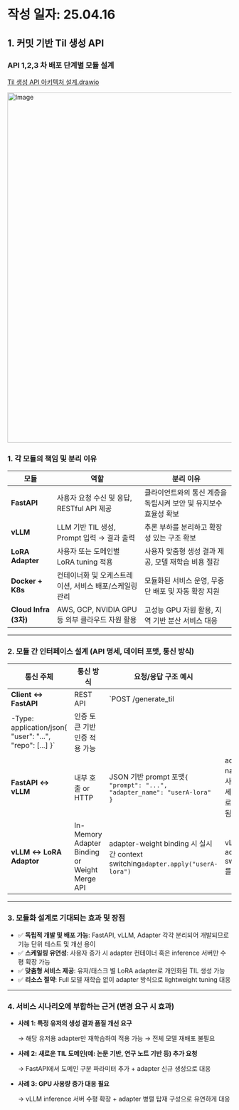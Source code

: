 # 작성 일자: 25.04.16

## 1. 커밋 기반 Til 생성 API

### API 1,2,3 차 배포 단계별 모듈 설계

[Til 생성 API 아키텍처 설계.drawio](https://drive.google.com/file/d/1TdwtHQebFfqtNJy80oH2DIxeAOR_kGq3/view?usp=sharing)

<img width="787" alt="Image" src="https://github.com/user-attachments/assets/9a326647-7132-4f46-b7b9-1b216b662eba" />

### 1. 각 모듈의 책임 및 분리 이유

| 모듈 | 역할 | 분리 이유 |
| --- | --- | --- |
| **FastAPI** | 사용자 요청 수신 및 응답, RESTful API 제공 | 클라이언트와의 통신 계층을 독립시켜 보안 및 유지보수 효율성 확보 |
| **vLLM** | LLM 기반 TIL 생성, Prompt 입력 → 결과 출력 | 추론 부하를 분리하고 확장성 있는 구조 확보 |
| **LoRA Adapter** | 사용자 또는 도메인별 LoRA tuning 적용 | 사용자 맞춤형 생성 결과 제공, 모델 재학습 비용 절감 |
| **Docker + K8s** | 컨테이너화 및 오케스트레이션, 서비스 배포/스케일링 관리 | 모듈화된 서비스 운영, 무중단 배포 및 자동 확장 지원 |
| **Cloud Infra (3차)** | AWS, GCP, NVIDIA GPU 등 외부 클라우드 자원 활용 | 고성능 GPU 자원 활용, 지역 기반 분산 서비스 대응 |

---

### 2. 모듈 간 인터페이스 설계 (API 명세, 데이터 포맷, 통신 방식)

| 통신 주체 | 통신 방식 | 요청/응답 구조 예시 | 비고 |
| --- | --- | --- | --- |
| **Client ↔ FastAPI** | REST API | `POST /generate_til
-Type: application/json{ "user": "...", "repo": [...] }` | 인증 토큰 기반 인증 적용 가능 |
| **FastAPI ↔ vLLM** | 내부 호출 or HTTP | JSON 기반 prompt 포맷`{ "prompt": "...", "adapter_name": "userA-lora" }` | adapter name은 사용자 세션별로 지정됨 |
| **vLLM ↔ LoRA Adaptor** | In-Memory Adapter Binding or Weight Merge API | adapter-weight binding 시 실시간 context switching`adapter.apply("userA-lora")` | vLLM이 adapter switch를 관리 |

---

### **3. 모듈화 설계로 기대되는 효과 및 장점**

- ✅ **독립적 개발 및 배포 가능**: FastAPI, vLLM, Adapter 각각 분리되어 개발되므로 기능 단위 테스트 및 개선 용이
- ✅ **스케일링 유연성**: 사용자 증가 시 adapter 컨테이너 혹은 inference 서버만 수평 확장 가능
- ✅ **맞춤형 서비스 제공**: 유저/태스크 별 LoRA adapter로 개인화된 TIL 생성 가능
- ✅ **리소스 절약**: Full 모델 재학습 없이 adapter 방식으로 lightweight tuning 대응

---

### **4. 서비스 시나리오에 부합하는 근거 (변경 요구 시 효과)**

- **사례 1: 특정 유저의 생성 결과 품질 개선 요구**
    
    → 해당 유저용 adapter만 재학습하여 적용 가능 → 전체 모델 재배포 불필요
    
- **사례 2: 새로운 TIL 도메인(예: 논문 기반, 연구 노트 기반 등) 추가 요청**
    
    → FastAPI에서 도메인 구분 파라미터 추가 + adapter 신규 생성으로 대응
    
- **사례 3: GPU 사용량 증가 대응 필요**
    
    → vLLM inference 서버 수평 확장 + adapter 병렬 탑재 구성으로 유연하게 대응
